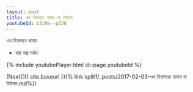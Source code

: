 ```yaml
---
layout: post
title: ওম বিস্বভাবে নামায গা টাইমস
youtubeId: bZiMa--pZJ8
---
```

 
 
 ওম বিস্বভাবে নামায  
 
 -  যার অস্ত্র সর্বত্র 
 
  
 
  
 
 
 
 
 
 


{% include youtubePlayer.html id=page.youtubeId %}
 
[Next]({{ site.baseurl }}{% link  split1/_posts/2017-02-03-ওম বিভাগায়া নামায গা টাইমস.md%})
 
